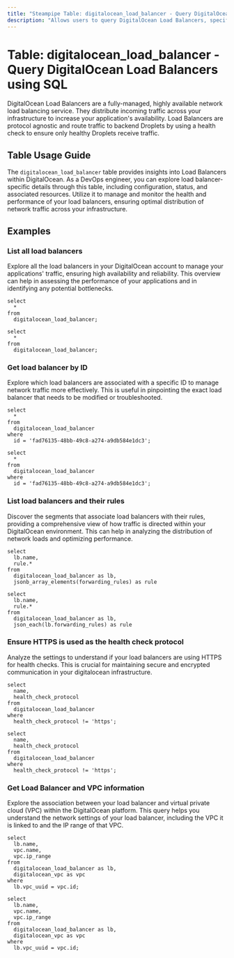 ```yaml
---
title: "Steampipe Table: digitalocean_load_balancer - Query DigitalOcean Load Balancers using SQL"
description: "Allows users to query DigitalOcean Load Balancers, specifically providing details about each load balancer's configuration, status, and associated resources."
---
```


# Table: digitalocean_load_balancer - Query DigitalOcean Load Balancers using SQL

DigitalOcean Load Balancers are a fully-managed, highly available network load balancing service. They distribute incoming traffic across your infrastructure to increase your application's availability. Load Balancers are protocol agnostic and route traffic to backend Droplets by using a health check to ensure only healthy Droplets receive traffic.

## Table Usage Guide

The `digitalocean_load_balancer` table provides insights into Load Balancers within DigitalOcean. As a DevOps engineer, you can explore load balancer-specific details through this table, including configuration, status, and associated resources. Utilize it to manage and monitor the health and performance of your load balancers, ensuring optimal distribution of network traffic across your infrastructure.

## Examples

### List all load balancers
Explore all the load balancers in your DigitalOcean account to manage your applications' traffic, ensuring high availability and reliability. This overview can help in assessing the performance of your applications and in identifying any potential bottlenecks.

```sql+postgres
select
  *
from
  digitalocean_load_balancer;
```

```sql+sqlite
select
  *
from
  digitalocean_load_balancer;
```

### Get load balancer by ID
Explore which load balancers are associated with a specific ID to manage network traffic more effectively. This is useful in pinpointing the exact load balancer that needs to be modified or troubleshooted.

```sql+postgres
select
  *
from
  digitalocean_load_balancer
where
  id = 'fad76135-48bb-49c8-a274-a9db584e1dc3';
```

```sql+sqlite
select
  *
from
  digitalocean_load_balancer
where
  id = 'fad76135-48bb-49c8-a274-a9db584e1dc3';
```

### List load balancers and their rules
Discover the segments that associate load balancers with their rules, providing a comprehensive view of how traffic is directed within your DigitalOcean environment. This can help in analyzing the distribution of network loads and optimizing performance.

```sql+postgres
select
  lb.name,
  rule.*
from
  digitalocean_load_balancer as lb,
  jsonb_array_elements(forwarding_rules) as rule
```

```sql+sqlite
select
  lb.name,
  rule.*
from
  digitalocean_load_balancer as lb,
  json_each(lb.forwarding_rules) as rule
```

### Ensure HTTPS is used as the health check protocol
Analyze the settings to understand if your load balancers are using HTTPS for health checks. This is crucial for maintaining secure and encrypted communication in your digitalocean infrastructure.

```sql+postgres
select
  name,
  health_check_protocol
from
  digitalocean_load_balancer
where
  health_check_protocol != 'https';
```

```sql+sqlite
select
  name,
  health_check_protocol
from
  digitalocean_load_balancer
where
  health_check_protocol != 'https';
```

### Get Load Balancer and VPC information
Explore the association between your load balancer and virtual private cloud (VPC) within the DigitalOcean platform. This query helps you understand the network settings of your load balancer, including the VPC it is linked to and the IP range of that VPC.

```sql+postgres
select
  lb.name,
  vpc.name,
  vpc.ip_range
from
  digitalocean_load_balancer as lb,
  digitalocean_vpc as vpc
where
  lb.vpc_uuid = vpc.id;
```

```sql+sqlite
select
  lb.name,
  vpc.name,
  vpc.ip_range
from
  digitalocean_load_balancer as lb,
  digitalocean_vpc as vpc
where
  lb.vpc_uuid = vpc.id;
```